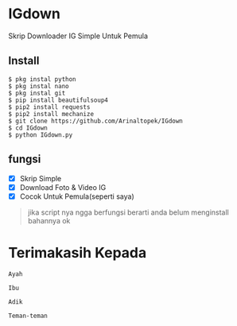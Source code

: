# IGdown
Skrip Downloader IG Simple Untuk Pemula 
## Install
```
$ pkg instal python
$ pkg instal nano
$ pkg instal git
$ pip install beautifulsoup4
$ pip2 install requests
$ pip2 install mechanize
$ git clone https://github.com/Arinaltopek/IGdown
$ cd IGdown
$ python IGdown.py
```
## fungsi
- [x] Skrip Simple
- [x] Download Foto & Video IG
- [x] Cocok Untuk Pemula(seperti saya) 
> jika script nya ngga berfungsi berarti anda belum menginstall bahannya ok

# Terimakasih Kepada

```Ayah ```

```Ibu```

```Adik```

```Teman-teman```
